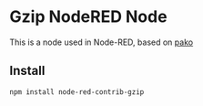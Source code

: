 Gzip NodeRED Node
=================

This is a node used in Node-RED, based on [pako](https://github.com/nodeca/pako)

Install
-------

`npm install node-red-contrib-gzip`
